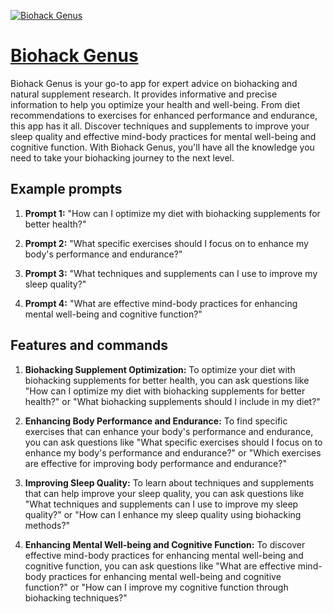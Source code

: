 [![Biohack Genus](https://files.oaiusercontent.com/file-220EINYAVuukEFhpvxqJUnKP?se=2123-10-18T06%3A25%3A57Z&sp=r&sv=2021-08-06&sr=b&rscc=max-age%3D31536000%2C%20immutable&rscd=attachment%3B%20filename%3Dede4ed2c-b322-41fc-a686-2787e79cdc86.webp&sig=dsdLAjZkvxZn0QOHr6Ya/iBH/lPBbhBvbfun6e0%2BmX0%3D)](https://chat.openai.com/g/g-1Di02z42x-biohack-genus)

# [Biohack Genus](https://chat.openai.com/g/g-1Di02z42x-biohack-genus)

Biohack Genus is your go-to app for expert advice on biohacking and natural supplement research. It provides informative and precise information to help you optimize your health and well-being. From diet recommendations to exercises for enhanced performance and endurance, this app has it all. Discover techniques and supplements to improve your sleep quality and effective mind-body practices for mental well-being and cognitive function. With Biohack Genus, you'll have all the knowledge you need to take your biohacking journey to the next level.

## Example prompts

1. **Prompt 1:** "How can I optimize my diet with biohacking supplements for better health?"

2. **Prompt 2:** "What specific exercises should I focus on to enhance my body's performance and endurance?"

3. **Prompt 3:** "What techniques and supplements can I use to improve my sleep quality?"

4. **Prompt 4:** "What are effective mind-body practices for enhancing mental well-being and cognitive function?"

## Features and commands

1. **Biohacking Supplement Optimization:** To optimize your diet with biohacking supplements for better health, you can ask questions like "How can I optimize my diet with biohacking supplements for better health?" or "What biohacking supplements should I include in my diet?"

2. **Enhancing Body Performance and Endurance:** To find specific exercises that can enhance your body's performance and endurance, you can ask questions like "What specific exercises should I focus on to enhance my body's performance and endurance?" or "Which exercises are effective for improving body performance and endurance?"

3. **Improving Sleep Quality:** To learn about techniques and supplements that can help improve your sleep quality, you can ask questions like "What techniques and supplements can I use to improve my sleep quality?" or "How can I enhance my sleep quality using biohacking methods?"

4. **Enhancing Mental Well-being and Cognitive Function:** To discover effective mind-body practices for enhancing mental well-being and cognitive function, you can ask questions like "What are effective mind-body practices for enhancing mental well-being and cognitive function?" or "How can I improve my cognitive function through biohacking techniques?"